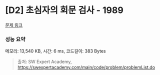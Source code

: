 # [D2] 초심자의 회문 검사 - 1989 

[문제 링크](https://swexpertacademy.com/main/code/problem/problemDetail.do?contestProbId=AV5PyTLqAf4DFAUq) 

### 성능 요약

메모리: 13,540 KB, 시간: 6 ms, 코드길이: 383 Bytes



> 출처: SW Expert Academy, https://swexpertacademy.com/main/code/problem/problemList.do